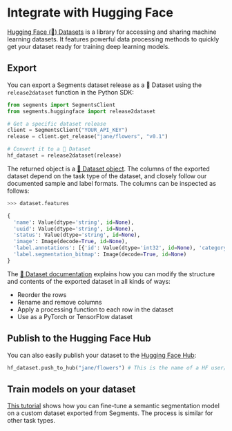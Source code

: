 # Integrate with Hugging Face

[Hugging Face (🤗) Datasets](https://huggingface.co/docs/datasets/index) is a library for accessing and sharing machine learning datasets. It features powerful data processing methods to quickly get your dataset ready for training deep learning models.

## Export

You can export a Segments dataset release as a 🤗 Dataset using the `release2dataset` function in the Python SDK:

```python
from segments import SegmentsClient
from segments.huggingface import release2dataset

# Get a specific dataset release
client = SegmentsClient("YOUR_API_KEY")
release = client.get_release("jane/flowers", "v0.1")

# Convert it to a 🤗 Dataset
hf_dataset = release2dataset(release)
```

The returned object is a [🤗 Dataset object](https://huggingface.co/docs/datasets/package\_reference/main\_classes#datasets.Dataset). The columns of the exported dataset depend on the task type of the dataset, and closely follow our documented sample and label formats. The columns can be inspected as follows:

```python
>>> dataset.features

{
  'name': Value(dtype='string', id=None),
  'uuid': Value(dtype='string', id=None),
  'status': Value(dtype='string', id=None),
  'image': Image(decode=True, id=None),
  'label.annotations': [{'id': Value(dtype='int32', id=None), 'category_id': Value(dtype='int32', id=None)}],
  'label.segmentation_bitmap': Image(decode=True, id=None)
}
```

The [🤗 Dataset documentation](https://huggingface.co/docs/datasets/index) explains how you can modify the structure and contents of the exported dataset in all kinds of ways:

* Reorder the rows
* Rename and remove columns
* Apply a processing function to each row in the dataset
* Use as a PyTorch or TensorFlow dataset

## Publish to the Hugging Face Hub

You can also easily publish your dataset to the [Hugging Face Hub](https://huggingface.co/datasets):

```python
hf_dataset.push_to_hub("jane/flowers") # This is the name of a HF user/dataset
```

## Train models on your dataset

[This tutorial](https://huggingface.co/blog/fine-tune-segformer) shows how you can fine-tune a semantic segmentation model on a custom dataset exported from Segments. The process is similar for other task types.
